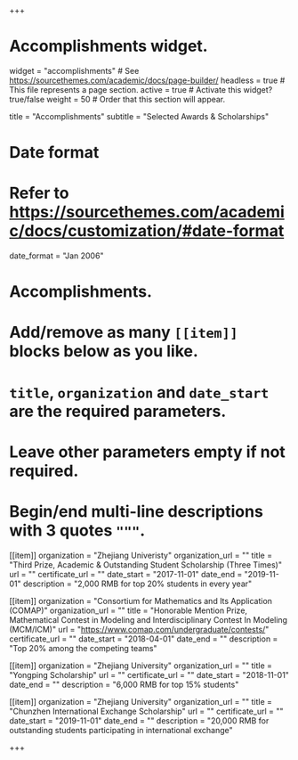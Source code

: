 +++
# Accomplishments widget.
widget = "accomplishments"  # See https://sourcethemes.com/academic/docs/page-builder/
headless = true  # This file represents a page section.
active = true  # Activate this widget? true/false
weight = 50  # Order that this section will appear.

title = "Accomplish&shy;ments"
subtitle = "Selected Awards & Scholarships"

# Date format
#   Refer to https://sourcethemes.com/academic/docs/customization/#date-format
date_format = "Jan 2006"

# Accomplishments.
#   Add/remove as many `[[item]]` blocks below as you like.
#   `title`, `organization` and `date_start` are the required parameters.
#   Leave other parameters empty if not required.
#   Begin/end multi-line descriptions with 3 quotes `"""`.

[[item]]
  organization = "Zhejiang Univeristy"
  organization_url = ""
  title = "Third Prize, Academic & Outstanding Student Scholarship (Three Times)"
  url = ""
  certificate_url = ""
  date_start = "2017-11-01"
  date_end = "2019-11-01"
  description = "2,000 RMB for top 20% students in every year"

[[item]]
  organization = "Consortium for Mathematics and Its Application (COMAP)"
  organization_url = ""
  title = "Honorable Mention Prize, Mathematical Contest in Modeling and Interdisciplinary Contest In Modeling (MCM/ICM)"
  url = "https://www.comap.com/undergraduate/contests/"
  certificate_url = ""
  date_start = "2018-04-01"
  date_end = ""
  description = "Top 20% among the competing teams"
  
[[item]]
  organization = "Zhejiang University"
  organization_url = ""
  title = "Yongping Scholarship"
  url = ""
  certificate_url = ""
  date_start = "2018-11-01"
  date_end = ""
  description = "6,000 RMB for top 15% students"

[[item]]
  organization = "Zhejiang University"
  organization_url = ""
  title = "Chunzhen International Exchange Scholarship"
  url = ""
  certificate_url = ""
  date_start = "2019-11-01"
  date_end = ""
  description = "20,000 RMB for outstanding students participating in international exchange"

+++

